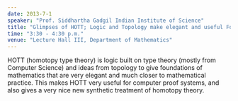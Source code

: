 ```yaml
---
date: 2013-7-1
speaker: "Prof. Siddhartha Gadgil Indian Institute of Science"
title: "Glimpses of HOTT; Logic and Topology make elegant and useful Foundations"
time: "3:30 - 4:30 p.m." 
venue: "Lecture Hall III, Department of Mathematics"
---
```

HOTT (homotopy type theory) is logic built on type theory
(mostly from Computer Science) and ideas from topology to give
foundations of mathematics that are very elegant and much closer
to mathematical practice. This makes HOTT very useful for computer
proof systems, and also gives a very nice new synthetic treatment
of homotopy theory.
